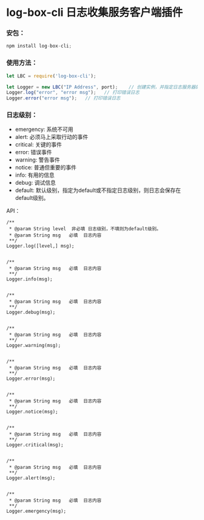 # log-box-cli 日志收集服务客户端插件

### 安包：

```javascript
npm install log-box-cli;
```

### 使用方法：

```javascript
let LBC = require('log-box-cli');

let Logger = new LBC("IP Address", port);    // 创建实例，并指定日志服务器的IP地址和端口
Logger.log("error", "error msg");   // 打印错误日志
Logger.error("error msg");   // 打印错误日志
```


### 日志级别：
* emergency: 系统不可用
* alert:   必须马上采取行动的事件
* critical: 关键的事件
* error:   错误事件
* warning:  警告事件
* notice:  普通但重要的事件
* info:   有用的信息
* debug:  调试信息
* default: 默认级别，指定为default或不指定日志级别，则日志会保存在default级别。


API：

	/**
	 * @param String level  非必填 日志级别，不填则为default级别。
	 * @param String msg   必填  日志内容
	 **/
	Logger.log([level,] msg);


	/**
	 * @param String msg   必填  日志内容
	 **/
	Logger.info(msg);


	/**
	 * @param String msg   必填  日志内容
	 **/
	Logger.debug(msg);


	/**
	 * @param String msg   必填  日志内容
	 **/
	Logger.warning(msg);


	/**
	 * @param String msg   必填  日志内容
	 **/
	Logger.error(msg);


	/**
	 * @param String msg   必填  日志内容
	 **/
	Logger.notice(msg);


	/**
	 * @param String msg   必填  日志内容
	 **/
	Logger.critical(msg);


	/**
	 * @param String msg   必填  日志内容
	 **/
	Logger.alert(msg);


	/**
	 * @param String msg   必填  日志内容
	 **/
	Logger.emergency(msg);